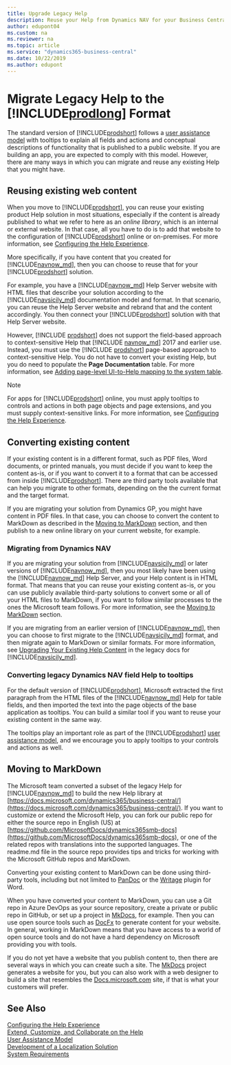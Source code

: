 ```yaml
---
title: Upgrade Legacy Help
description: Reuse your Help from Dynamics NAV for your Business Central solution.
author: edupont04
ms.custom: na
ms.reviewer: na
ms.topic: article
ms.service: "dynamics365-business-central"
ms.date: 10/22/2019
ms.author: edupont
---
```


# Migrate Legacy Help to the [!INCLUDE[prodlong](../developer/includes/prodlong.md)] Format

The standard version of [!INCLUDE[prodshort](../developer/includes/prodshort.md)] follows a [user assistance model](../user-assistance.md) with tooltips to explain all fields and actions and conceptual descriptions of functionality that is published to a public website. If you are building an app, you are expected to comply with this model. However, there are many ways in which you can migrate and reuse any existing Help that you might have.  

## Reusing existing web content

When you move to [!INCLUDE[prodshort](../developer/includes/prodshort.md)], you can reuse your existing product Help solution in most situations, especially if the content is already published to what we refer to here as an *online library*, which is an internal or external website. In that case, all you have to do is to add that website to the configuration of [!INCLUDE[prodshort](../developer/includes/prodshort.md)] online or on-premises. For more information, see [Configuring the Help Experience](../deployment/configure-help.md).  

More specifically, if you have content that you created for [!INCLUDE[navnow_md](../developer/includes/navnow_md.md)], then you can choose to reuse that for your [!INCLUDE[prodshort](../developer/includes/prodshort.md)] solution.  

For example, you have a [!INCLUDE[navnow_md](../developer/includes/navnow_md.md)] Help Server website with HTML files that describe your solution according to the [!INCLUDE[navsicily_md](../developer/includes/navsicily_md.md)] documentation model and format. In that scenario, you can reuse the Help Server website and rebrand that and the content accordingly. You then connect your [!INCLUDE[prodshort](../developer/includes/prodshort.md)] solution with that Help Server website.  

However, [!INCLUDE [prodshort](../developer/includes/prodshort.md)] does not support the field-based approach to context-sensitive Help that [!INCLUDE [navnow_md](../developer/includes/navnow_md.md)] 2017 and earlier use. Instead, you must use the [!INCLUDE [prodshort](../developer/includes/prodshort.md)] page-based approach to context-sensitive Help. You do not have to convert your existing Help, but you do need to populate the **Page Documentation** table. For more information, see [Adding page-level UI-to-Help mapping to the system table](../help/context-sensitive-help.md#adding-page-level-ui-to-help-mapping-to-the-system-table).  

> [!NOTE]
> For apps for [!INCLUDE[prodshort](../developer/includes/prodshort.md)] online, you must apply tooltips to controls and actions in both page objects and page extensions, and you must supply context-sensitive links. For more information, see [Configuring the Help Experience](../deployment/configure-help.md).

## Converting existing content

If your existing content is in a different format, such as PDF files, Word documents, or printed manuals, you must decide if you want to keep the content as-is, or if you want to convert it to a format that can be accessed from inside [!INCLUDE[prodshort](../developer/includes/prodshort.md)]. There are third party tools available that can help you migrate to other formats, depending on the the current format and the target format.  

If you are migrating your solution from Dynamics GP, you might have content in PDF files. In that case, you can choose to convert the content to MarkDown as described in the [Moving to MarkDown](#moving-to-markdown) section, and then publish to a new online library on your current website, for example.  

### Migrating from Dynamics NAV

If you are migrating your solution from [!INCLUDE[navsicily_md](../developer/includes/navsicily_md.md)] or later versions of [!INCLUDE[navnow_md](../developer/includes/navnow_md.md)], then you most likely have been using the [!INCLUDE[navnow_md](../developer/includes/navnow_md.md)] Help Server, and your Help content is in HTML format. That means that you can reuse your existing content as-is, or you can use publicly available third-party solutions to convert some or all of your HTML files to MarkDown, if you want to follow similar processes to the ones the Microsoft team follows. For more information, see the [Moving to MarkDown](#moving-to-markdown) section.  

If you are migrating from an earlier version of [!INCLUDE[navnow_md](../developer/includes/navnow_md.md)], then you can choose to first migrate to the [!INCLUDE[navsicily_md](../developer/includes/navsicily_md.md)] format, and then migrate again to MarkDown or similar formats. For more information, see [Upgrading Your Existing Help Content](/previous-versions/dynamicsnav-2013r2/dn466754(v=nav.71)) in the legacy docs for [!INCLUDE[navsicily_md](../developer/includes/navsicily_md.md)].  

### Converting legacy Dynamics NAV field Help to tooltips

For the default version of [!INCLUDE[prodshort](../developer/includes/prodshort.md)], Microsoft extracted the first paragraph from the HTML files of the [!INCLUDE[navnow_md](../developer/includes/navnow_md.md)] Help for table fields, and then imported the text into the page objects of the base application as tooltips. You can build a similar tool if you want to reuse your existing content in the same way.  

The tooltips play an important role as part of the [!INCLUDE[prodshort](../developer/includes/prodshort.md)] [user assistance model](../user-assistance.md), and we encourage you to apply tooltips to your controls and actions as well.  

## Moving to MarkDown

The Microsoft team converted a subset of the legacy Help for [!INCLUDE[navnow_md](../developer/includes/navnow_md.md)] to build the new Help library at [https://docs.microsoft.com/dynamics365/business-central/](https://docs.microsoft.com/dynamics365/business-central/). If you want to customize or extend the Microsoft Help, you can fork our public repo for either the source repo in English (US) at [https://github.com/MicrosoftDocs/dynamics365smb-docs](https://github.com/MicrosoftDocs/dynamics365smb-docs), or one of the related repos with translations into the supported languages. The readme.md file in the source repo provides tips and tricks for working with the Microsoft GitHub repos and MarkDown.  

Converting your existing content to MarkDown can be done using third-party tools, including but not limited to [PanDoc](https://pandoc.org) or the [Writage](https://writage.com) plugin for Word.  

When you have converted your content to MarkDown, you can use a Git repo in Azure DevOps as your source repository, create a private or public repo in GitHub, or set up a project in [MkDocs](https://www.mkdocs.org/), for example. Then you can use open source tools such as [DocFx](https://dotnet.github.io/docfx/) to generate content for your website. In general, working in MarkDown means that you have access to a world of open source tools and do not have a hard dependency on Microsoft providing you with tools.  

If you do not yet have a website that you publish content to, then there are several ways in which you can create such a site. The [MkDocs](https://www.mkdocs.org/) project generates a website for you, but you can also work with a web designer to build a site that resembles the [Docs.microsoft.com](https://docs.microsoft.com/dynamics365/business-central/) site, if that is what your customers will prefer.  

## See Also

[Configuring the Help Experience](../deployment/configure-help.md)  
[Extend, Customize, and Collaborate on the Help](../help/contributor-guide.md)  
[User Assistance Model](../user-assistance.md)  
[Development of a Localization Solution](../developer/readiness/readiness-develop-localization.md)  
[System Requirements](../deployment/system-requirement-business-central.md)  
